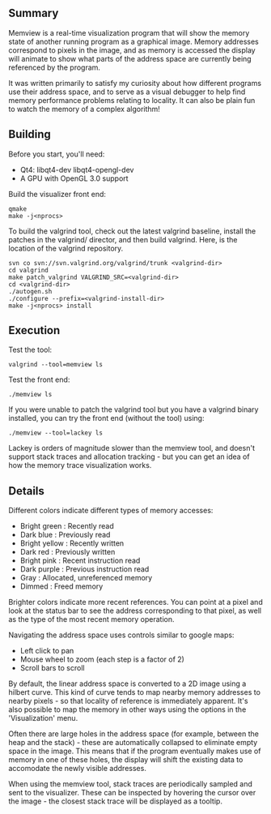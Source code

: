 ## Summary

Memview is a real-time visualization program that will show the memory
state of another running program as a graphical image.  Memory addresses
correspond to pixels in the image, and as memory is accessed the display
will animate to show what parts of the address space are currently being
referenced by the program.

It was written primarily to satisfy my curiosity about how different
programs use their address space, and to serve as a visual debugger to help
find memory performance problems relating to locality.  It can also be
plain fun to watch the memory of a complex algorithm!

## Building

Before you start, you'll need:
* Qt4: libqt4-dev libqt4-opengl-dev
* A GPU with OpenGL 3.0 support

Build the visualizer front end:

    qmake
    make -j<nprocs>

To build the valgrind tool, check out the latest valgrind baseline, install
the patches in the valgrind/ director, and then build valgrind.  Here,
<valgrind-dir> is the location of the valgrind repository.

    svn co svn://svn.valgrind.org/valgrind/trunk <valgrind-dir>
    cd valgrind
    make patch_valgrind VALGRIND_SRC=<valgrind-dir>
    cd <valgrind-dir>
    ./autogen.sh
    ./configure --prefix=<valgrind-install-dir>
    make -j<nprocs> install

## Execution

Test the tool:

    valgrind --tool=memview ls

Test the front end:

    ./memview ls

If you were unable to patch the valgrind tool but you have a valgrind
binary installed, you can try the front end (without the tool) using:

    ./memview --tool=lackey ls

Lackey is orders of magnitude slower than the memview tool, and doesn't
support stack traces and allocation tracking - but you can get an idea of
how the memory trace visualization works.

## Details

Different colors indicate different types of memory accesses:
* Bright green   : Recently read
* Dark blue      : Previously read
* Bright yellow	 : Recently written
* Dark red       : Previously written
* Bright pink    : Recent instruction read
* Dark purple    : Previous instruction read
* Gray           : Allocated, unreferenced memory
* Dimmed         : Freed memory

Brighter colors indicate more recent references.  You can point at a pixel
and look at the status bar to see the address corresponding to that pixel,
as well as the type of the most recent memory operation.

Navigating the address space uses controls similar to google maps:
* Left click to pan
* Mouse wheel to zoom (each step is a factor of 2)
* Scroll bars to scroll

By default, the linear address space is converted to a 2D image using a
hilbert curve.  This kind of curve tends to map nearby memory addresses to
nearby pixels - so that locality of reference is immediately apparent.
It's also possible to map the memory in other ways using the options in the
'Visualization' menu.

Often there are large holes in the address space (for example, between the
heap and the stack) - these are automatically collapsed to eliminate empty
space in the image.  This means that if the program eventually makes use of
memory in one of these holes, the display will shift the existing data to
accomodate the newly visible addresses.

When using the memview tool, stack traces are periodically sampled and sent
to the visualizer.  These can be inspected by hovering the cursor over the
image - the closest stack trace will be displayed as a tooltip.
